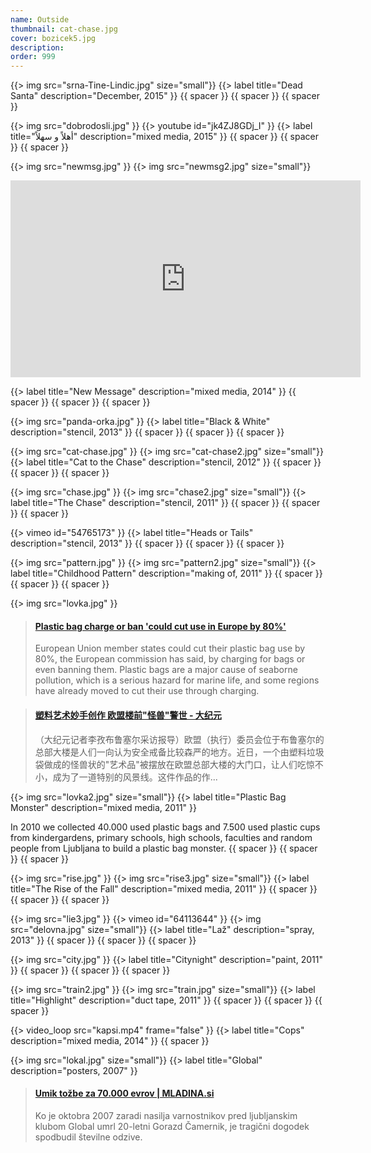 ```yaml
---
name: Outside
thumbnail: cat-chase.jpg
cover: bozicek5.jpg
description:
order: 999
---
```


{{> img src="srna-Tine-Lindic.jpg" size="small"}}
{{> label title="Dead Santa" description="December, 2015" }}
{{ spacer }} {{ spacer }} {{ spacer }}

{{> img src="dobrodosli.jpg" }}
{{> youtube id="jk4ZJ8GDj_I" }} 
{{> label title="أهلاً و سهلاً" description="mixed media, 2015" }}
{{ spacer }} {{ spacer }} {{ spacer }}

{{> img src="newmsg.jpg" }}
{{> img src="newmsg2.jpg" size="small"}}

<iframe src="https://www.facebook.com/plugins/video.php?href=https%3A%2F%2Fwww.facebook.com%2Fthemihaartnak%2Fvideos%2F990461967648526%2F&show_text=0&width=560" width="560" height="315" style="border:none;overflow:hidden" scrolling="no" frameborder="0" allowTransparency="true" allowFullScreen="true"></iframe>

{{> label title="New Message" description="mixed media, 2014" }}
{{ spacer }} {{ spacer }} {{ spacer }}

{{> img src="panda-orka.jpg" }}
{{> label title="Black & White" description="stencil, 2013" }}
{{ spacer }} {{ spacer }} {{ spacer }}

{{> img src="cat-chase.jpg" }}
{{> img src="cat-chase2.jpg" size="small"}}
{{> label title="Cat to the Chase" description="stencil, 2012" }}
{{ spacer }} {{ spacer }} {{ spacer }}

{{> img src="chase.jpg" }}
{{> img src="chase2.jpg" size="small"}}
{{> label title="The Chase" description="stencil, 2011" }}
{{ spacer }} {{ spacer }} {{ spacer }}

{{> vimeo id="54765173" }}
{{> label title="Heads or Tails" description="stencil, 2013" }}
{{ spacer }} {{ spacer }} {{ spacer }}

{{> img src="pattern.jpg" }}
{{> img src="pattern2.jpg" size="small"}}
{{> label title="Childhood Pattern" description="making of, 2011" }}
{{ spacer }} {{ spacer }} {{ spacer }}

{{> img src="lovka.jpg" }}

<blockquote class="embedly-card" data-card-key="4391e64690444f0ea2b580d367df61d9" data-card-controls="0" data-card-type="article-full"><h4><a href="https://www.theguardian.com/environment/2013/nov/04/plastic-bag-charge-ban-europe">Plastic bag charge or ban 'could cut use in Europe by 80%'</a></h4><p>European Union member states could cut their plastic bag use by 80%, the European commission has said, by charging for bags or even banning them. Plastic bags are a major cause of seaborne pollution, which is a serious hazard for marine life, and some regions have already moved to cut their use through charging.</p></blockquote>
<script async src="//cdn.embedly.com/widgets/platform.js" charset="UTF-8"></script>

<blockquote class="embedly-card" data-card-key="4391e64690444f0ea2b580d367df61d9" data-card-controls="0" data-card-type="article-full"><h4><a href="http://www.epochtimes.com/gb/11/6/18/n3289609.htm">塑料艺术妙手创作 欧盟楼前"怪兽"警世 - 大纪元</a></h4><p>（大纪元记者李孜布鲁塞尔采访报导）欧盟（执行）委员会位于布鲁塞尔的总部大楼是人们一向认为安全戒备比较森严的地方。近日，一个由塑料垃圾袋做成的怪兽状的"艺术品"被摆放在欧盟总部大楼的大门口，让人们吃惊不小，成为了一道特别的风景线。这件作品的作...</p></blockquote>
<script async src="//cdn.embedly.com/widgets/platform.js" charset="UTF-8"></script>

{{> img src="lovka2.jpg" size="small"}}
{{> label title="Plastic Bag Monster" description="mixed media, 2011" }}

In 2010 we collected 40.000 used plastic bags and 7.500 used plastic cups from kindergardens, primary schools, high schools, faculties and random people from Ljubljana to build a plastic bag monster.
{{ spacer }} {{ spacer }} {{ spacer }}

{{> img src="rise.jpg" }}
{{> img src="rise3.jpg" size="small"}}
{{> label title="The Rise of the Fall" description="mixed media, 2011" }}
{{ spacer }} {{ spacer }} {{ spacer }}

{{> img src="lie3.jpg" }}
{{> vimeo id="64113644" }}
{{> img src="delovna.jpg" size="small"}}
{{> label title="Laž" description="spray, 2013" }}
{{ spacer }} {{ spacer }} {{ spacer }}

{{> img src="city.jpg" }}
{{> label title="Citynight" description="paint, 2011" }}
{{ spacer }} {{ spacer }} {{ spacer }}

{{> img src="train2.jpg" }}
{{> img src="train.jpg" size="small"}}
{{> label title="Highlight" description="duct tape, 2011" }}
{{ spacer }} {{ spacer }} {{ spacer }}

{{> video_loop src="kapsi.mp4" frame="false" }}
{{> label title="Cops" description="mixed media, 2014" }}
{{ spacer }}

{{> img src="lokal.jpg" size="small"}}
{{> label title="Global" description="posters, 2007" }}

<blockquote class="embedly-card" data-card-key="4391e64690444f0ea2b580d367df61d9" data-card-controls="0" data-card-branding="0" data-card-image="http://www.mladina.si/media/www/slike.old/mladina/mglobal.jpg" data-card-type="article"><h4><a href="http://www.mladina.si/49813/umik-tozbe-za-70-000-evrov/">Umik tožbe za 70.000 evrov | MLADINA.si</a></h4><p>Ko je oktobra 2007 zaradi nasilja varnostnikov pred ljubljanskim klubom Global umrl 20-letni Gorazd Čamernik, je tragični dogodek spodbudil številne odzive.</p></blockquote>
<script async src="//cdn.embedly.com/widgets/platform.js" charset="UTF-8"></script>




